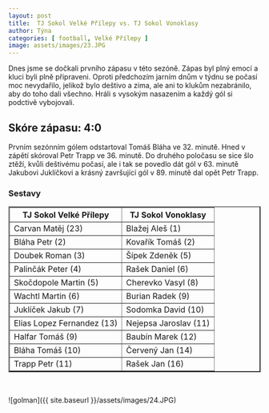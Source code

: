 ```yaml
---
layout: post
title:  TJ Sokol Velké Přílepy vs. TJ Sokol Vonoklasy
author: Týna
categories: [ football, Velké Přílepy ]
image: assets/images/23.JPG
---
```


Dnes jsme se dočkali prvního zápasu v této sezóně. Zápas byl plný emocí a kluci byli plně připraveni. Oproti předchozím jarním dnům v týdnu se počasí moc nevydařilo, jelikož bylo deštivo a zima, ale ani to klukům nezabránilo, aby do toho dali všechno.
Hráli s vysokým nasazením a každý gól si podctivě vybojovali.

## Skóre zápasu: 4:0

Prvním sezónním gólem odstartoval Tomáš Bláha ve 32. minutě. Hned v zápětí skóroval Petr Trapp ve 36. minutě. Do druhého poločasu se sice šlo ztěží, kvůli deštivému počasí, ale i tak se povedlo dát gól v 63. minutě Jakubovi Juklíčkovi a krásný završující gól v 89. minutě dal opět Petr Trapp.


<h3><caption>Sestavy</caption></h3>
<table border="2" cellpadding="5" cellspacing="4">
<tr><th>TJ Sokol Velké Přílepy</th><th>TJ Sokol Vonoklasy</th></tr>
<tr><td>Carvan Matěj (23)</td><td>Blažej Aleš (1)</td></tr>
<tr><td>Bláha Petr (2)</td><td>Kovařík Tomáš (2)</td></tr>
<tr><td>Doubek Roman (3)</td><td>Šípek Zdeněk (5)</td></tr>
<tr><td>Palinčák Peter (4)</td><td>Rašek Daniel (6)</td></tr>
<tr><td>Skočdopole Martin (5)</td><td>Cherevko Vasyl (8)</td></tr>
<tr><td>Wachtl Martin (6)</td><td>Burian Radek (9)</td></tr>
<tr><td>Juklíček Jakub (7)</td><td>Sodomka David (10)</td></tr>
<tr><td>Elias Lopez Fernandez (13)</td><td>Nejepsa Jaroslav (11)</td></tr>
<tr><td>Halfar Tomáš (9)</td><td>Baubín Marek (12)</td></tr>
<tr><td>Bláha Tomáš (10)</td><td>Červený Jan (14)</td></tr>
<tr><td>Trapp Petr (11)</td><td>Rašek Jan (16)</td></tr>
</table>
<br>

![golman]({{ site.baseurl }}/assets/images/24.JPG)
